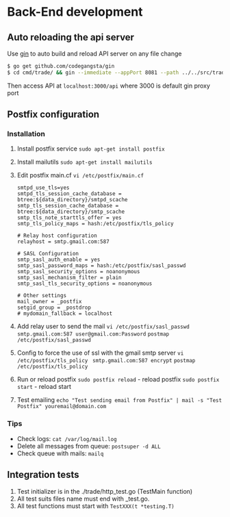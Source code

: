 # Back-End development

## Auto reloading the api server
Use [gin](https://github.com/codegangsta/gin) to auto build and reload API server on any file change

```sh
$ go get github.com/codegangsta/gin
$ cd cmd/trade/ && gin --immediate --appPort 8081 --path ../../src/trade --build ./ run trade.go
``` 

Then access API at `localhost:3000/api` where 3000 is default gin proxy port

## Postfix configuration 

### Installation
1. Install postfix service
	```sudo apt-get install postfix```

2. Install mailutils
	```sudo apt-get install mailutils```

3. Edit postfix main.cf 
	```vi /etc/postfix/main.cf```
	``` # TLS parameters
	smtpd_use_tls=yes
	smtpd_tls_session_cache_database = btree:${data_directory}/smtpd_scache
	smtp_tls_session_cache_database = btree:${data_directory}/smtp_scache
	smtp_tls_note_starttls_offer = yes
	smtp_tls_policy_maps = hash:/etc/postfix/tls_policy
	
	# Relay host configuration
	relayhost = smtp.gmail.com:587
	
	# SASL Configuration
	smtp_sasl_auth_enable = yes
	smtp_sasl_password_maps = hash:/etc/postfix/sasl_passwd
	smtp_sasl_security_options = noanonymous
	smtp_sasl_mechanism_filter = plain
	smtp_sasl_tls_security_options = noanonymous

	# Other settings
	mail_owner = _postfix
	setgid_group = _postdrop
	# mydomain_fallback = localhost
	```

4. Add relay user to send the mail
	``` vi /etc/postfix/sasl_passwd ```
 	``` smtp.gmail.com:587 user@gmail.com:Password```
	``` postmap /etc/postfix/sasl_passwd ```

5. Config to force the use of ssl with the gmail smtp server
	``` vi /etc/postfix/tls_policy ```
 	``` smtp.gmail.com:587 encrypt```
	``` postmap /etc/postfix/tls_policy ```

6. Run or reload postfix
	```sudo postfix reload``` - reload postfix
	```sudo postfix start``` - reload start

7. Test emailing
	```echo "Test sending email from Postfix" | mail -s "Test Postfix" youremail@domain.com```

### Tips
- Check logs: ```cat /var/log/mail.log```
- Delete all messages from queue: ```postsuper -d ALL```
- Check queue with mails: ```mailq```

## Integration tests
1. Test initializer is in the ./trade/http_test.go (TestMain function)
2. All test suits files name must end with _test.go.
3. All test functions must start with ```TestXXX(t *testing.T)```

